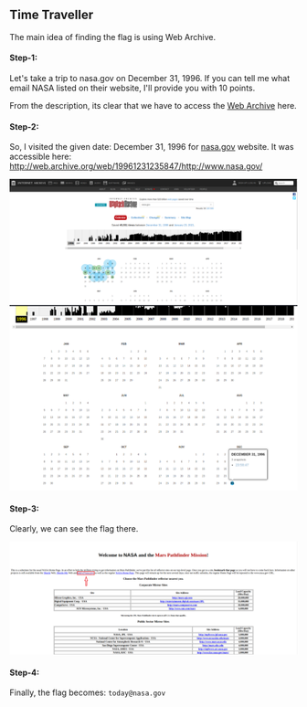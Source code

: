 ## Time Traveller
The main idea of finding the flag is using Web Archive.

#### Step-1:
Let's take a trip to nasa.gov on December 31, 1996. If you can tell me what email NASA listed on their website, I'll provide you with 10 points.

From the description, its clear that we have to access the [Web Archive](http://web.archive.org/) here.
#### Step-2:
So, I visited the given date: December 31, 1996 for [nasa.gov](nasa.gov) website. It was accessible here: http://web.archive.org/web/19961231235847/http://www.nasa.gov/

<img src="Web1.png">

<img src="Web2.png">

#### Step-3:
Clearly, we can see the flag there.

<img src="Flag.png">

#### Step-4:
Finally, the flag becomes: 
`today@nasa.gov`